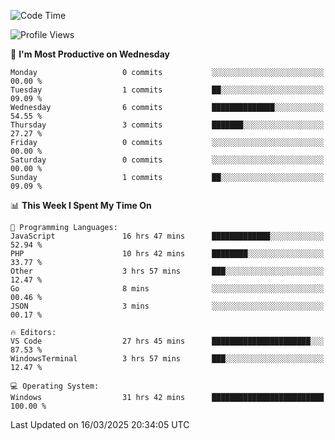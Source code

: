 <!--START_SECTION:waka-->
![Code Time](http://img.shields.io/badge/Code%20Time-4%2C365%20hrs%2014%20mins-blue)

![Profile Views](http://img.shields.io/badge/Profile%20Views-0-blue)

📅 **I'm Most Productive on Wednesday** 

```text
Monday                   0 commits           ░░░░░░░░░░░░░░░░░░░░░░░░░   00.00 % 
Tuesday                  1 commits           ██░░░░░░░░░░░░░░░░░░░░░░░   09.09 % 
Wednesday                6 commits           ██████████████░░░░░░░░░░░   54.55 % 
Thursday                 3 commits           ███████░░░░░░░░░░░░░░░░░░   27.27 % 
Friday                   0 commits           ░░░░░░░░░░░░░░░░░░░░░░░░░   00.00 % 
Saturday                 0 commits           ░░░░░░░░░░░░░░░░░░░░░░░░░   00.00 % 
Sunday                   1 commits           ██░░░░░░░░░░░░░░░░░░░░░░░   09.09 % 
```


📊 **This Week I Spent My Time On** 

```text
💬 Programming Languages: 
JavaScript               16 hrs 47 mins      █████████████░░░░░░░░░░░░   52.94 % 
PHP                      10 hrs 42 mins      ████████░░░░░░░░░░░░░░░░░   33.77 % 
Other                    3 hrs 57 mins       ███░░░░░░░░░░░░░░░░░░░░░░   12.47 % 
Go                       8 mins              ░░░░░░░░░░░░░░░░░░░░░░░░░   00.46 % 
JSON                     3 mins              ░░░░░░░░░░░░░░░░░░░░░░░░░   00.17 % 

🔥 Editors: 
VS Code                  27 hrs 45 mins      ██████████████████████░░░   87.53 % 
WindowsTerminal          3 hrs 57 mins       ███░░░░░░░░░░░░░░░░░░░░░░   12.47 % 

💻 Operating System: 
Windows                  31 hrs 42 mins      █████████████████████████   100.00 % 
```


 Last Updated on 16/03/2025 20:34:05 UTC
<!--END_SECTION:waka-->
